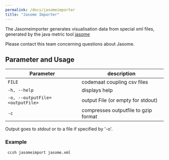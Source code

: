 ```yaml
---
permalink: /docs/jasomeimporter
title: "Jasome Importer"
---
```


The Jasomeimporter generates visualisation data from special xml files, generated by the java metric tool [jasome](https://github.com/rodhilton/jasome)

Please contact this team concerning questions about Jasome.

## Parameter and Usage

| Parameter                       | description                          |
| ------------------------------- | ------------------------------------ |
| `FILE`                          | codemaat coupling csv files          |
| `-h, --help`                    | displays help                        |
| `-o, --outputFile=<outputFile>` | output File (or empty for stdout)    |
| `-c`                            | compresses outputfile to gzip format |

Output goes to _stdout_ or to a file if specified by '-o'.

### Example

```bash
 ccsh jasomeimport jasome.xml
```

